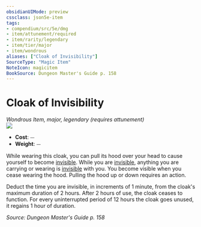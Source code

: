 ```yaml
---
obsidianUIMode: preview
cssclass: json5e-item
tags:
- compendium/src/5e/dmg
- item/attunement/required
- item/rarity/legendary
- item/tier/major
- item/wondrous
aliases: ["Cloak of Invisibility"]
SourceType: "Magic Item"
NoteIcon: magicitem
BookSource: Dungeon Master's Guide p. 158
---
```

# Cloak of Invisibility
*Wondrous Item, major, legendary (requires attunement)*  
![](/2-Mechanics/CLI/items/img/cloak-of-invisibility.webp#right)  

- **Cost**: ⏤
- **Weight**: ⏤

While wearing this cloak, you can pull its hood over your head to cause yourself to become [invisible](/2-Mechanics/CLI/rules/conditions.md#invisible). While you are [invisible](/2-Mechanics/CLI/rules/conditions.md#invisible), anything you are carrying or wearing is [invisible](/2-Mechanics/CLI/rules/conditions.md#invisible) with you. You become visible when you cease wearing the hood. Pulling the hood up or down requires an action.

Deduct the time you are invisible, in increments of 1 minute, from the cloak's maximum duration of 2 hours. After 2 hours of use, the cloak ceases to function. For every uninterrupted period of 12 hours the cloak goes unused, it regains 1 hour of duration.

*Source: Dungeon Master's Guide p. 158*